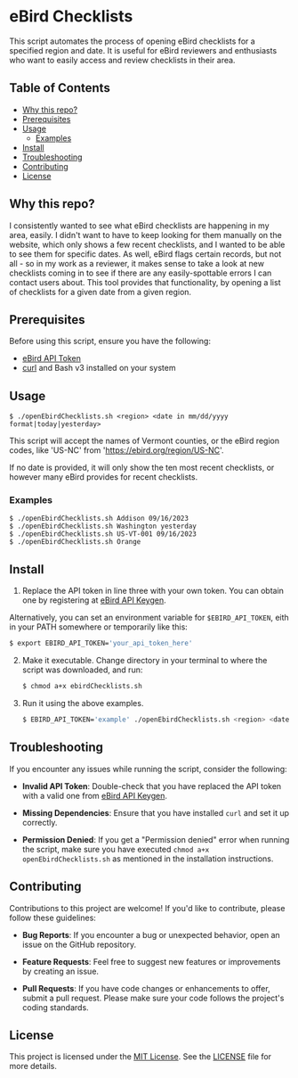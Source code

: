 # eBird Checklists

This script automates the process of opening eBird checklists for a specified region and date. It is useful for eBird reviewers and enthusiasts who want to easily access and review checklists in their area.

## Table of Contents
- [Why this repo?](#why-this-repo)
- [Prerequisites](#prerequisites)
- [Usage](#usage)
  - [Examples](#examples)
- [Install](#install)
- [Troubleshooting](#troubleshooting)
- [Contributing](#contributing)
- [License](#license)

## Why this repo?

I consistently wanted to see what eBird checklists are happening in my area, easily. I didn't want to have to keep looking for them manually on the website, which only shows a few recent checklists, and I wanted to be able to see them for specific dates. As well, eBird flags certain records, but not all - so in my work as a reviewer, it makes sense to take a look at new checklists coming in to see if there are any easily-spottable errors I can contact users about. This tool provides that functionality, by opening a list of checklists for a given date from a given region. 

## Prerequisites

Before using this script, ensure you have the following:

- [eBird API Token](https://ebird.org/api/keygen)
- [curl](https://curl.se/) and Bash v3 installed on your system


## Usage

    $ ./openEbirdChecklists.sh <region> <date in mm/dd/yyyy format|today|yesterday>

This script will accept the names of Vermont counties, or the eBird
region codes, like 'US-NC' from 'https://ebird.org/region/US-NC'.

If no date is provided, it will only show the ten most recent
checklists, or however many eBird provides for recent checklists.

### Examples

    $ ./openEbirdChecklists.sh Addison 09/16/2023
    $ ./openEbirdChecklists.sh Washington yesterday
    $ ./openEbirdChecklists.sh US-VT-001 09/16/2023
    $ ./openEbirdChecklists.sh Orange

## Install

1. Replace the API token in line three with your own token. You can obtain one by registering at [eBird API Keygen](https://ebird.org/api/keygen).

Alternatively, you can set an environment variable for `$EBIRD_API_TOKEN`, eith in your PATH somewhere or temporarily like this:

   ```bash
   $ export EBIRD_API_TOKEN='your_api_token_here'
   ```

2. Make it executable. Change directory in your terminal to where the script was downloaded, and run:

    ```bash
    $ chmod a+x ebirdChecklists.sh
    ```

3. Run it using the above examples.

    ```bash
    $ EBIRD_API_TOKEN='example' ./openEbirdChecklists.sh <region> <date>
    ```

## Troubleshooting

If you encounter any issues while running the script, consider the following:

- **Invalid API Token**: Double-check that you have replaced the API token with a valid one from [eBird API Keygen](https://ebird.org/api/keygen).

- **Missing Dependencies**: Ensure that you have installed `curl` and set it up correctly.

- **Permission Denied**: If you get a "Permission denied" error when running the script, make sure you have executed `chmod a+x openEbirdChecklists.sh` as mentioned in the installation instructions.


## Contributing

Contributions to this project are welcome! If you'd like to contribute, please follow these guidelines:

- **Bug Reports**: If you encounter a bug or unexpected behavior, open an issue on the GitHub repository.

- **Feature Requests**: Feel free to suggest new features or improvements by creating an issue.

- **Pull Requests**: If you have code changes or enhancements to offer, submit a pull request. Please make sure your code follows the project's coding standards.

## License

This project is licensed under the [MIT License](LICENSE). See the [LICENSE](LICENSE) file for more details.
